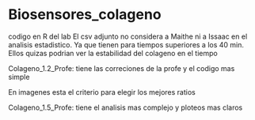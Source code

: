 # Biosensores_colageno
codigo en R del lab
El csv adjunto no considera a Maithe ni a Issaac en el analisis estadistico. Ya que tienen para tiempos superiores a los 40 min. Ellos quizas podrian ver la estabilidad del colageno en el tiempo

Colageno_1.2_Profe: tiene las correciones de la profe y el codigo mas simple

En imagenes esta el criterio para elegir los mejores ratios

Colageno_1.5_Profe: tiene el analisis mas complejo y ploteos mas claros
